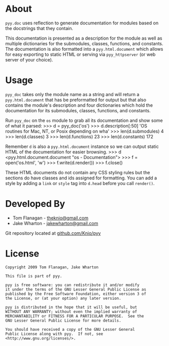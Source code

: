 About
=====
`pyy.doc` uses reflection to generate documentation for modules based on the
docstrings that they contain.

This documentation is presented as a description for the module as well as
multiple dictionaries for the submodules, classes, functions, and constants.
The documentation is also formatted into a `pyy.html.document` which allows
for easy exporting to static HTML or serving via `pyy_httpserver` (or web
server of your choice).


Usage
=====
`pyy_doc` takes only the module name as a string and will return a
`pyy.html.document` that has be preformatted for output but that also
contains the module's description and four dictionaries which hold the
documentation for its submodules, classes, functions, and constants.

Run `pyy_doc` on the `os` module to grab all its documentation and show
some of what it parsed:
    >>> d = pyy_doc('os')
    >>> d.description[:50]
    'OS routines for Mac, NT, or Posix depending on wha'
    >>> len(d.submodules)
    4
    >>> len(d.classes)
    3
    >>> len(d.functions)
    23
    >>> len(d.constants)
    172

Remember `d` is also a `pyy.html.document` instance so we can output static
HTML of the documentation for easier browsing.
    >>> d
    <pyy.html.document.document "os - Documentation">
    >>> f = open('os.html', 'w')
    >>> f.write(d.render())
    >>> f.close()

These HTML documents do not contain any CSS styling rules but the sections do
have classes and ids assigned for formatting. You can add a style by adding a
`link` or `style` tag into `d.head` before you call `render()`.


Developed By
============
* Tom Flanagan - <theknio@gmail.com>
* Jake Wharton - <jakewharton@gmail.com>

Git repository located at
[github.com/Knio/pyy](http://github.com/Knio/pyy)


License
=======
    Copyright 2009 Tom Flanagan, Jake Wharton
    
    This file is part of pyy.
    
    pyy is free software: you can redistribute it and/or modify
    it under the terms of the GNU Lesser General Public License as
    published by the Free Software Foundation, either version 3 of
    the License, or (at your option) any later version.
    
    pyy is distributed in the hope that it will be useful, but
    WITHOUT ANY WARRANTY; without even the implied warranty of
    MERCHANTABILITY or FITNESS FOR A PARTICULAR PURPOSE.  See the
    GNU Lesser General Public License for more details.
    
    You should have received a copy of the GNU Lesser General
    Public License along with pyy.  If not, see
    <http://www.gnu.org/licenses/>.
